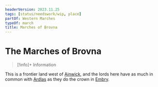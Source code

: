 ```yaml
---
headerVersion: 2023.11.25
tags: [status/needswork/wip, place]
partOf: Western Marches
typeOf: march
title: Marches of Brovna
---
```

# The Marches of Brovna
>[!info]+ Information
> 
>> 

This is a frontier land west of [Ainwick](<../barony-of-ainwick/ainwick.md>), and the lords here have as much in common with [Ardlas](<../../zimkovia/ardlas.md>) as they do the crown in [Embry](<../heartlands/embry.md>). 